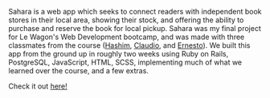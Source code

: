 Sahara is a web app which seeks to connect readers with independent book stores in their local area, showing their stock, and offering the ability to purchase and reserve the book for local pickup.
Sahara was my final project for Le Wagon's Web Development bootcamp, and was made with three classmates from the course ([Hashim](https://github.com/HashimJanjua), [Claudio](https://github.com/claudiopaz90), and [Ernesto](https://github.com/ERN35T0)).
We built this app from the ground up in roughly two weeks using Ruby on Rails, PostgreSQL, JavaScript, HTML, SCSS,  implementing much of what we learned over the course, and a few extras. 

Check it out [here!](http://www.saharabooks.uk/)
